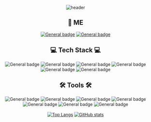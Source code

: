 <div align=center>

![header](https://capsule-render.vercel.app/api?type=waving&color=eacbd9&animation=fadeIn&height=300&section=header&text=Hyewon's%20GitHub&fontSize=80)
  
## 🎈 ME
<a href="https://www.instagram.com/hylszs/">![General badge](https://img.shields.io/badge/Instagram-E4405F?style=for-the-badge&logo=instagram&logoColor=white)</a>
<a href="mailto:w2106@e-mirim.hs.kr">![General badge](https://img.shields.io/badge/Mail-EA4335?style=for-the-badge&logo=gmail&logoColor=white)</a>
  
## 💻 Tech Stack 💻
![General badge](https://img.shields.io/badge/Python-3776AB?style=for-the-badge&logo=python&logoColor=white)
![General badge](https://img.shields.io/badge/Java-1E8CBE?style=for-the-badge&logo=Java&logoColor=white)
![General badge](https://img.shields.io/badge/C-A8B9CC?style=for-the-badge&logo=C&logoColor=white)
![General badge](https://img.shields.io/badge/HTML5-E34F26?style=for-the-badge&logo=html5&logoColor=white)
![General badge](https://img.shields.io/badge/CSS3-1572B6?style=for-the-badge&logo=css3&logoColor=white)
![General badge](https://img.shields.io/badge/JavaScript-F7DF1E?style=for-the-badge&logo=javascript&logoColor=black)

## 🛠 Tools 🛠
![General badge](https://img.shields.io/badge/eclipse-2C2255?style=for-the-badge&logo=Eclipse-ide&logoColor=white)
![General badge](https://img.shields.io/badge/intellij-000000?style=for-the-badge&logo=IntelliJ-idea&logoColor=white)
![General badge](https://img.shields.io/badge/vscode-007ACC?style=for-the-badge&logo=visual-studio-code&logoColor=white)
![General badge](https://img.shields.io/badge/visualstudio-5C2D91?style=for-the-badge&logo=visual-studio&logoColor=white)<br>
![General badge](https://img.shields.io/badge/sublimetext-FF9800?style=for-the-badge&logo=sublime-text&logoColor=white)
![General badge](https://img.shields.io/badge/androidstudio-3DDC84?style=for-the-badge&logo=android-studio&logoColor=white)
![General badge](https://img.shields.io/badge/rapidminer-ED5828?style=for-the-badge&logo=databricks&logoColor=white)
<br /><br />
[![Top Langs](https://github-readme-stats.vercel.app/api/top-langs/?username=hyewwonn&exclude_repo=github-readme-stats,hyewwonn.github.io)](https://github.com/hyewwonn/github-readme-stats)
[![GitHub stats](https://github-readme-stats.vercel.app/api?username=hyewwonn)](https://github.com/hyewwonn/github-readme-stats)
